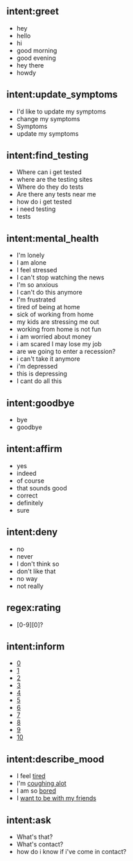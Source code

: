 ## intent:greet
- hey
- hello
- hi
- good morning
- good evening
- hey there
- howdy

## intent:update_symptoms
- I'd like to update my symptoms
- change my symptoms
- Symptoms
- update my symptoms

## intent:find_testing
- Where can i get tested
- where are the testing sites
- Where do they do tests
- Are there any tests near me
- how do i get tested
- i need testing
- tests

## intent:mental_health
- I'm lonely
- I am alone
- I feel stressed
- I can't stop watching the news
- I'm so anxious
- I can't do this anymore
- I'm frustrated
- tired of being at home
- sick of working from home
- my kids are stressing me out
- working from home is not fun
- i am worried about money
- i am scared I may lose my job
- are we going to enter a recession?
- i can't take it anymore
- i'm depressed
- this is depressing
- I cant do all this

## intent:goodbye
- bye
- goodbye

## intent:affirm
- yes
- indeed
- of course
- that sounds good
- correct
- definitely
- sure

## intent:deny
- no
- never
- I don't think so
- don't like that
- no way
- not really

## regex:rating
- [0-9][0]?

## intent:inform
- [0](rating)
- [1](rating)
- [2](rating)
- [3](rating)
- [4](rating)
- [5](rating)
- [6](rating)
- [7](rating)
- [8](rating)
- [9](rating)
- [10](rating)



## intent:describe_mood
- I feel [tired](state)
- I'm [coughing alot](state)
- I am so [bored](state)
- I [want to be with my friends](state)

## intent:ask
- What's that?
- What's contact?
- how do i know if i've come in contact?
